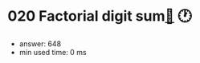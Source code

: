 020 Factorial digit sum[:link:](http://projecteuler.net/problem=20)  :clock1:
========================

- answer: 648 
- min used time: 0 ms

